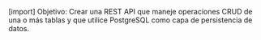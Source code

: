 [import]
Objetivo: Crear una REST API que maneje operaciones CRUD de una o más tablas y que utilice PostgreSQL como capa de persistencia de datos.
